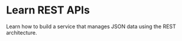 # Learn REST APIs

Learn how to build a service that manages JSON data using the REST architecture.

